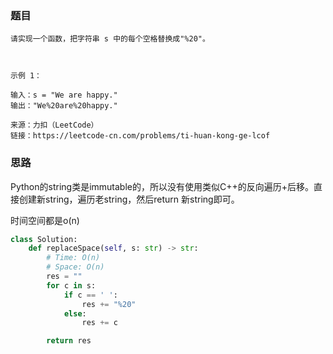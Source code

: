 ### 题目
```
请实现一个函数，把字符串 s 中的每个空格替换成"%20"。

 

示例 1：

输入：s = "We are happy."
输出："We%20are%20happy."

来源：力扣（LeetCode）
链接：https://leetcode-cn.com/problems/ti-huan-kong-ge-lcof
```
### 思路
Python的string类是immutable的，所以没有使用类似C++的反向遍历+后移。直接创建新string，遍历老string，然后return 新string即可。

时间空间都是o(n)

```py
class Solution:
    def replaceSpace(self, s: str) -> str:
        # Time: O(n)
        # Space: O(n)
        res = ""
        for c in s:
            if c == ' ':
                res += "%20"
            else:
                res += c

        return res
```
